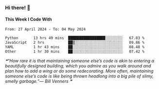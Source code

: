 ### Hi there! 👋

#### This Week I Code With
<!--START_SECTION:waka-->

```txt
From: 27 April 2024 - To: 04 May 2024

Python       13 hrs 49 mins  █████████████████░░░░░░░░   67.83 %
JavaScript   2 hrs           ██▒░░░░░░░░░░░░░░░░░░░░░░   09.86 %
YAML         1 hr 43 mins    ██░░░░░░░░░░░░░░░░░░░░░░░   08.48 %
Other        1 hr 30 mins    ██░░░░░░░░░░░░░░░░░░░░░░░   07.42 %
```

<!--END_SECTION:waka-->

<!--STARTS_HERE_QUOTE_README-->
<i>❝“How rare it is that maintaining someone else’s code is akin to entering a beautifully designed building, which you admire as you walk around and plan how to add a wing or do some redecorating. More often, maintaining someone else’s code is like being thrown headlong into a big pile of slimy, smelly garbage.”— Bill Venners   ❞</i>
<!--ENDS_HERE_QUOTE_README-->
